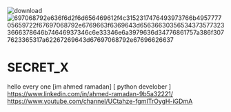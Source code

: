 ![download](https://user-images.githubusercontent.com/https://www.youtube.com/channel/UCtahze-fgmITrOygH-iGDmA.png)
![697068792e636f6d2f6d656469612f4c3152317476493973766b495777705659722f67697068792e6769663f6369643d656366303565343735773233666378646b74646937346c6e33346e6a3979636d34776861757a386f3077623365317a62267269643d67697068792e67696626637](https://user-images.githubusercontent.com/90656786/207219069-61411f11-d344-4a96-89d7-c40547df1bc2.gif)
# SECRET_X
hello every one
[im ahmed ramadan]
[ python develober ]
https://www.linkedin.com/in/ahmed-ramadan-9b5a32221/
https://www.youtube.com/channel/UCtahze-fgmITrOygH-iGDmA
